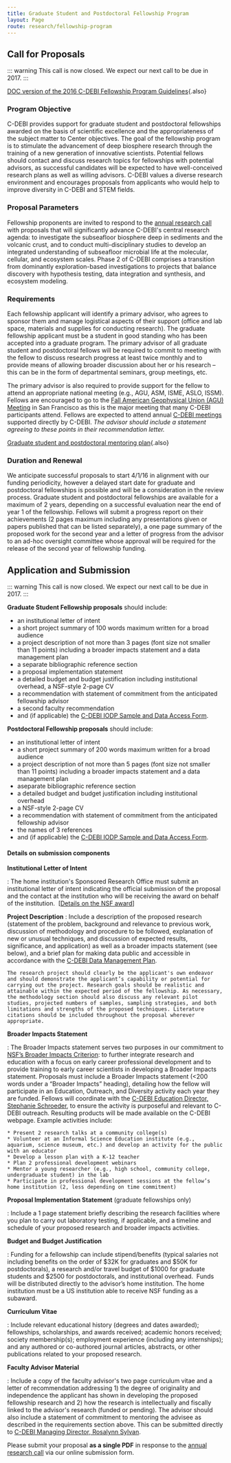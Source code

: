 ```yaml
---
title: Graduate Student and Postdoctoral Fellowship Program
layout: Page
route: research/fellowship-program
---
```


## Call for Proposals

::: warning
This call is now closed. We expect our next call to be due in 2017.
:::

[DOC version of the 2016 C-DEBI Fellowship Program Guidelines](http://www.darkenergybiosphere.org/wp-content/uploads/docs/C-DEBIFellowshipProgram_2016b.docx){.also}

### Program Objective

C-DEBI provides support for graduate student and postdoctoral fellowships awarded on the basis of scientific excellence and the appropriateness of the subject matter to Center objectives. The goal of the fellowship program is to stimulate the advancement of deep biosphere research through the training of a new generation of innovative scientists. Potential fellows should contact and discuss research topics for fellowships with potential advisors, as successful candidates will be expected to have well-conceived research plans as well as willing advisors. C-DEBI values a diverse research environment and encourages proposals from applicants who would help to improve diversity in C-DEBI and STEM fields.

### Proposal Parameters

Fellowship proponents are invited to respond to the [annual research call](research-grants.md) with proposals that will significantly advance C-DEBI's central research agenda: to investigate the subseafloor biosphere deep in sediments and the volcanic crust, and to conduct multi-disciplinary studies to develop an integrated understanding of subseafloor microbial life at the molecular, cellular, and ecosystem scales. Phase 2 of C-DEBI comprises a transition from dominantly exploration-based investigations to projects that balance discovery with hypothesis testing, data integration and synthesis, and ecosystem modeling.

### Requirements

Each fellowship applicant will identify a primary advisor, who agrees to sponsor them and manage logistical aspects of their support (office and lab space, materials and supplies for conducting research). The graduate fellowship applicant must be a student in good standing who has been accepted into a graduate program. The primary advisor of all graduate student and postdoctoral fellows will be required to commit to meeting with the fellow to discuss research progress at least twice monthly and to provide means of allowing broader discussion about her or his research – this can be in the form of departmental seminars, group meetings, etc.

The primary advisor is also required to provide support for the fellow to attend an appropriate national meeting (e.g., AGU, ASM, ISME, ASLO, ISSM). Fellows are encouraged to go to the [Fall American Geophysical Union (AGU) Meeting](http://www.agu.org/meetings/) in San Francisco as this is the major meeting that many C-DEBI participants attend. Fellows are expected to attend annual [C-DEBI meetings](../community/meetings-workshops.md#c-debi-annual-meetings) supported directly by C-DEBI. _The advisor should include a statement agreeing to these points in their recommendation letter._

[Graduate student and postdoctoral mentoring plan](http://www.darkenergybiosphere.org/wp-content/uploads/docs/C-DEBIMentoringPlan_2015.pdf){.also}

### Duration and Renewal

We anticipate successful proposals to start 4/1/16 in alignment with our funding periodicity, however a delayed start date for graduate and postdoctoral fellowships is possible and will be a consideration in the review process. Graduate student and postdoctoral fellowships are available for a maximum of 2 years, depending on a successful evaluation near the end of year 1 of the fellowship. Fellows will submit a progress report on their achievements (2 pages maximum including any presentations given or papers published that can be listed separately), a one page summary of the proposed work for the second year and a letter of progress from the advisor to an ad-hoc oversight committee whose approval will be required for the release of the second year of fellowship funding.

## Application and Submission

::: warning
This call is now closed. We expect our next call to be due in 2017.
:::

__Graduate Student Fellowship proposals__ should include:

* an institutional letter of intent
* a short project summary of 100 words maximum written for a broad audience
* a project description of not more than 3 pages (font size not smaller than 11 points) including a broader impacts statement and a data management plan
* a <span class="texthighlight">separate</span> bibliographic reference section
* a proposal implementation statement
* a detailed budget and budget justification including institutional overhead, a NSF-style 2-page CV
* a recommendation with statement of commitment from the anticipated fellowship advisor
* a second faculty recommendation
* and (if applicable) the [C-DEBI IODP Sample and Data Access Form](http://www.darkenergybiosphere.org/wp-content/uploads/docs/C-DEBI_IODP%20Sample%20and%20Data%20Access%20Form.docx).

__Postdoctoral Fellowship proposals__ should include:

* an institutional letter of intent
* a short project summary of 200 words maximum written for a broad audience
* a project description of not more than 5 pages (font size not smaller than 11 points) including a broader impacts statement and a data management plan
* a<span class="texthighlight">separate</span> bibliographic reference section
* a detailed budget and budget justification including institutional overhead
* a NSF-style 2-page CV
* a recommendation with statement of commitment from the anticipated fellowship advisor
* the names of 3 references
* and (if applicable) the [C-DEBI IODP Sample and Data Access Form](http://www.darkenergybiosphere.org/wp-content/uploads/docs/C-DEBI_IODP%20Sample%20and%20Data%20Access%20Form.docx).

#### Details on submission components

**Institutional Letter of Intent**

:   The home institution's Sponsored Research Office must submit an institutional letter of intent indicating the official submission of the proposal and the contact at the institution who will be receiving the award on behalf of the institution.  [[Details on the NSF award](grant-programs-faq.md#what-is-the-source-of-c-debi-funding-am-i-eligible)]

**Project Description**
:   Include a description of the proposed research (statement of the problem, background and relevance to previous work, discussion of methodology and procedure to be followed, explanation of new or unusual techniques, and discussion of expected results, significance, and application) as well as a broader impacts statement (see below), and a brief plan for making data public and accessible in accordance with the [C-DEBI Data Management Plan](http://www.darkenergybiosphere.org/wp-content/uploads/docs/C-DEBIDataManagementPlan_2015.pdf).

    The research project should clearly be the applicant's own endeavor and should demonstrate the applicant’s capability or potential for carrying out the project. Research goals should be realistic and attainable within the expected period of the fellowship. As necessary, the methodology section should also discuss any relevant pilot studies, projected numbers of samples, sampling strategies, and both limitations and strengths of the proposed techniques. Literature citations should be included throughout the proposal wherever appropriate.

**Broader Impacts Statement**

:   The Broader Impacts statement serves two purposes in our commitment to [NSF’s Broader Impacts Criterion](http://www.nsf.gov/pubs/2007/nsf07046/nsf07046.jsp): to further integrate research and education with a focus on early career professional development and to provide training to early career scientists in developing a Broader Impacts statement. Proposals must include a Broader Impacts statement (<200 words under a “Broader Impacts” heading), detailing how the fellow will participate in an Education, Outreach, and Diversity activity each year they are funded. Fellows will coordinate with the [C-DEBI Education Director, Stephanie Schroeder](mailto:slschroe@usc.edu), to ensure the activity is purposeful and relevant to C-DEBI outreach. Resulting products will be made available on the C-DEBI webpage. Example activities include:

    * Present 2 research talks at a community college(s)
    * Volunteer at an Informal Science Education institute (e.g., aquarium, science museum, etc.) and develop an activity for the public with an educator
    * Develop a lesson plan with a K-12 teacher
    * Plan 2 professional development webinars
    * Mentor a young researcher (e.g., high school, community college, undergraduate student) in the lab
    * Participate in professional development sessions at the fellow’s home institution (2, less depending on time commitment)

**Proposal Implementation Statement** (graduate fellowships only)

:   Include a 1 page statement briefly describing the research facilities where you plan to carry out laboratory testing, if applicable, and a timeline and schedule of your proposed research and broader impacts activities.

**Budget and Budget Justification**

:   Funding for a fellowship can include stipend/benefits (typical salaries <span class="texthighlight">not including benefits</span> on the order of $32K for graduates and $50K for postdoctorals), a research and/or travel budget of $1000 for graduate students and $2500 for postdoctorals, and institutional overhead.  Funds will be distributed directly to the advisor’s home institution. The home institution must be a US institution able to receive NSF funding as a subaward.

**Curriculum Vitae**

:   Include relevant educational history (degrees and dates awarded); fellowships, scholarships, and awards received; academic honors received; society membership(s); employment experience (including any internships); and any authored or co-authored journal articles, abstracts, or other publications related to your proposed research.

**Faculty Advisor Material**

:   Include a copy of the faculty advisor's two page curriculum vitae and a letter of recommendation addressing 1) the degree of originality and independence the applicant has shown in developing the proposed fellowship research and 2) how the research is intellectually and fiscally linked to the advisor's research (funded or pending). The advisor should also include a statement of commitment to mentoring the advisee as described in the requirements section above. This can be submitted directly to [C-DEBI Managing Director, Rosalynn Sylvan](mailto:rosalyyl@usc.edu?subject=Fellowship%20Recommendation).

Please submit your proposal __as a single PDF__ in response to the [annual research call](research-grants.md) via our online submission form.
